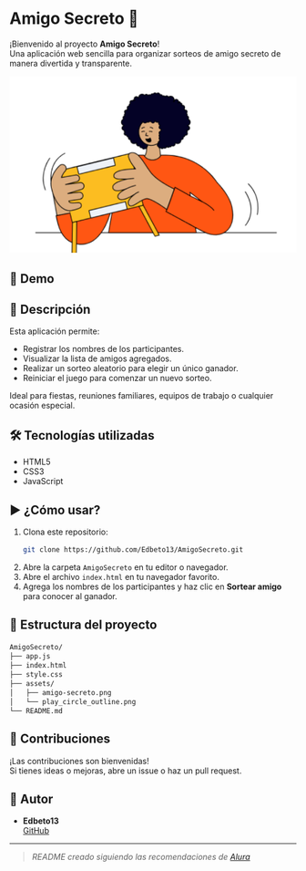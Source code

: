 
# Amigo Secreto 🎁

¡Bienvenido al proyecto **Amigo Secreto**!  
Una aplicación web sencilla para organizar sorteos de amigo secreto de manera divertida y transparente.

<p align="center">
  <img src="assets/amigo-secreto.png" alt="Captura de pantalla de Amigo Secreto" width="700"/>
</p>

## 📸 Demo

## 🚀 Descripción

Esta aplicación permite:
- Registrar los nombres de los participantes.
- Visualizar la lista de amigos agregados.
- Realizar un sorteo aleatorio para elegir un único ganador.
- Reiniciar el juego para comenzar un nuevo sorteo.

Ideal para fiestas, reuniones familiares, equipos de trabajo o cualquier ocasión especial.

## 🛠️ Tecnologías utilizadas

- HTML5
- CSS3
- JavaScript

## ▶️ ¿Cómo usar?

1. Clona este repositorio:
   ```bash
   git clone https://github.com/Edbeto13/AmigoSecreto.git
   ```
2. Abre la carpeta `AmigoSecreto` en tu editor o navegador.
3. Abre el archivo `index.html` en tu navegador favorito.
4. Agrega los nombres de los participantes y haz clic en **Sortear amigo** para conocer al ganador.

## 📂 Estructura del proyecto

```
AmigoSecreto/
├── app.js
├── index.html
├── style.css
├── assets/
│   ├── amigo-secreto.png
│   └── play_circle_outline.png
└── README.md
```

## 🤝 Contribuciones

¡Las contribuciones son bienvenidas!  
Si tienes ideas o mejoras, abre un issue o haz un pull request.

## 👤 Autor

- **Edbeto13**  
  [GitHub](https://github.com/Edbeto13)

---

> _README creado siguiendo las recomendaciones de [Alura](https://www.aluracursos.com/blog/como-escribir-un-readme-increible-en-tu-github)_
